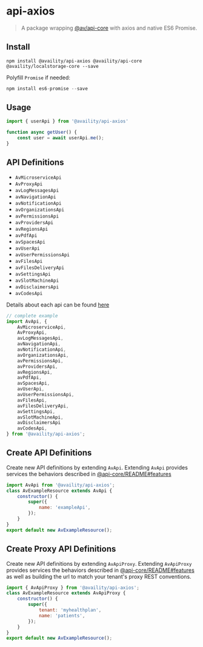 # api-axios

> A package wrapping [@av/api-core](../api-core/README.md) with axios and native ES6 Promise.

## Install

```
npm install @availity/api-axios @availity/api-core @availity/localstorage-core --save
```

Polyfill `Promise` if needed:

```js
npm install es6-promise --save
```

## Usage

```js
import { userApi } from '@availity/api-axios'

function async getUser() {
    const user = await userApi.me();
}
```

## API Definitions

-   `AvMicroserviceApi`
-   `AvProxyApi`
-   `avLogMessagesApi`
-   `avNavigationApi`
-   `avNotificationApi`
-   `avOrganizationsApi`
-   `avPermissionsApi`
-   `avProvidersApi`
-   `avRegionsApi`
-   `avPdfApi`
-   `avSpacesApi`
-   `avUserApi`
-   `avUserPermissionsApi`
-   `avFilesApi`
-   `avFilesDeliveryApi`
-   `avSettingsApi`
-   `avSlotMachineApi`
-   `avDisclaimersApi`
-   `avCodesApi`

Details about each api can be found [here](../api-core/src/resources/README.md)

```js
// complete example
import AvApi, {
    AvMicroserviceApi,
    AvProxyApi,
    avLogMessagesApi,
    avNavigationApi,
    avNotificationApi,
    avOrganizationsApi,
    avPermissionsApi,
    avProvidersApi,
    avRegionsApi,
    avPdfApi,
    avSpacesApi,
    avUserApi,
    avUserPermissionsApi,
    avFilesApi,
    avFilesDeliveryApi,
    avSettingsApi,
    avSlotMachineApi,
    avDisclaimersApi
    avCodesApi,
} from '@availity/api-axios';
```

## Create API Definitions

Create new API definitions by extending `AvApi`. Extending `AvApi` provides services the behaviors described in [@api-core/README#features](../api-core/README.md#features)

```js
import AvApi from '@availity/api-axios';
class AvExampleResource extends AvApi {
    constructor() {
        super({
            name: 'exampleApi',
        });
    }
}
export default new AvExampleResource();
```

## Create Proxy API Definitions

Create new API definitions by extending `AvApiProxy`. Extending `AvApiProxy` provides services the behaviors described in [@api-core/README#features](../api-core/README.md#features) as well as building the url to match your tenant's proxy REST conventions.

```js
import { AvApiProxy } from '@availity/api-axios';
class AvExampleResource extends AvApiProxy {
    constructor() {
        super({
            tenant: 'myhealthplan',
            name: 'patients',
        });
    }
}
export default new AvExampleResource();
```
